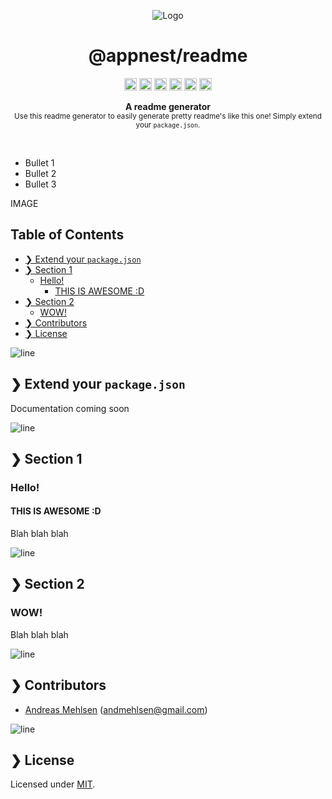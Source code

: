 <p align="center">
  <img src="undefined" alt="Logo" width="auto" height="auto" />
</p>

<h1 align="center">@appnest/readme</h1>
<p align="center">
		<a href="https://github.com/web-padawan/awesome-lit-html"><img alt="Awesome" src="https://awesome.re/badge.svg" height="20"/></a>
<a href="https://npmcharts.com/compare/@appnest/lit-translate?minimal=true"><img alt="Downloads per month" src="https://img.shields.io/npm/dm/@appnest/lit-translate.svg" height="20"/></a>
<a href="https://www.npmjs.com/package/@appnest/lit-translate"><img alt="NPM Version" src="https://img.shields.io/npm/v/@appnest/lit-translate.svg" height="20"/></a>
<a href="https://david-dm.org/andreasbm/lit-translate"><img alt="Dependencies" src="https://img.shields.io/david/andreasbm/lit-translate.svg" height="20"/></a>
<a href="https://github.com/andreasbm/lit-translate/graphs/contributors"><img alt="Contributors" src="https://img.shields.io/github/contributors/andreasbm/lit-translate.svg" height="20"/></a>
<a href="https://www.webcomponents.org/element/@appnest/lit-translate"><img alt="Published on webcomponents.org" src="https://img.shields.io/badge/webcomponents.org-published-blue.svg" height="20"/></a>
	</p>
<p align="center">
  <b>A readme generator</b></br>
  <sub>Use this readme generator to easily generate pretty readme's like this one! Simply extend your <code>package.json</code>.<sub>
</p>

<br />

* Bullet 1
* Bullet 2
* Bullet 3

<p>IMAGE</p>

## Table of Contents

* [❯ Extend your `package.json`](#-extend-your-packagejson)
* [❯ Section 1](#-section-1)
	* [Hello!](#hello)
		* [THIS IS AWESOME :D](#this-is-awesome-d)
* [❯ Section 2](#-section-2)
	* [WOW!](#wow)
* [❯ Contributors](#-contributors)
* [❯ License](#-license)

![line](https://github.com/andreasbm/readme/blob/master/assets/line.png)

## ❯ Extend your `package.json`

Documentation coming soon

![line](https://github.com/andreasbm/readme/blob/master/assets/line.png)

## ❯ Section 1

### Hello!

#### THIS IS AWESOME :D

Blah blah blah

![line](https://github.com/andreasbm/readme/blob/master/assets/line.png)

## ❯ Section 2

### WOW!

Blah blah blah

![line](https://github.com/andreasbm/readme/blob/master/assets/line.png)

## ❯ Contributors
	
* <a href="https://twitter.com/andreasmehlsen">Andreas Mehlsen</a> (<a href="mailto:andmehlsen@gmail.com">andmehlsen@gmail.com</a>)

![line](https://github.com/andreasbm/readme/blob/master/assets/line.png)

## ❯ License
	
Licensed under [MIT](https://opensource.org/licenses/MIT).